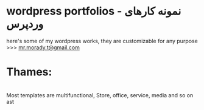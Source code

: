 # wordpress portfolios - نمونه کارهای وردپرس 
here's some of my wordpress works, they are customizable for any purpose >>> mr.morady.t@gmail.com 
# Thames:
<br>
Most templates are multifunctional, Store, office, service, media and so on
ast
